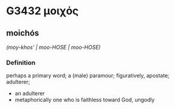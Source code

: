 # G3432 μοιχός

## moichós

_(moy-khos' | moo-HOSE | moo-HOSE)_

### Definition

perhaps a primary word; a (male) paramour; figuratively, apostate; adulterer; 

- an adulterer
- metaphorically one who is faithless toward God, ungodly
